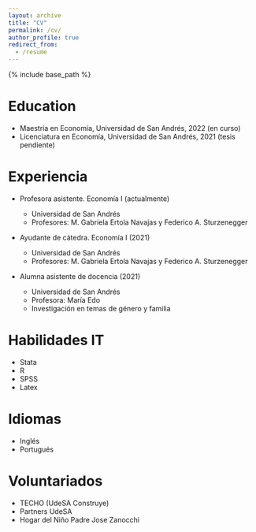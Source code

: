 ```yaml
---
layout: archive
title: "CV"
permalink: /cv/
author_profile: true
redirect_from:
  - /resume
---
```


{% include base_path %}

Education
======
* Maestría en Economía, Universidad de San Andrés, 2022 (en curso)
* Licenciatura en Economía, Universidad de San Andrés, 2021 (tesis pendiente)

Experiencia
======
* Profesora asistente. Economía I (actualmente)
  * Universidad de San Andrés
  * Profesores: M. Gabriela Ertola Navajas y Federico A. Sturzenegger

* Ayudante de cátedra. Economía I (2021)
  * Universidad de San Andrés
  * Profesores: M. Gabriela Ertola Navajas y Federico A. Sturzenegger

* Alumna asistente de docencia (2021)
  * Universidad de San Andrés
  * Profesora: María Edo
  * Investigación en temas de género y familia
  
Habilidades IT
======
* Stata
* R
* SPSS
* Latex

Idiomas
======
* Inglés
* Portugués

Voluntariados
======
* TECHO (UdeSA Construye) 
* Partners UdeSA
* Hogar del Niño Padre Jose Zanocchi 
